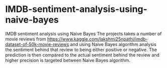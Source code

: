 # IMDB-sentiment-analysis-using-naive-bayes
IMDB sentiment analysis using Naive Bayes
The projects takes a number of movie reviews from https://www.kaggle.com/lakshmi25npathi/imdb-dataset-of-50k-movie-reviews and using Naive Bayes algorithm analysis the sentiment behind that review to being either positive or negative. The prediction is then compared to the actual sentiment behind the review and higher precision is targeted between Naive Bayes algorithm.

